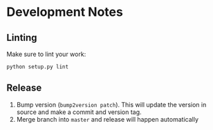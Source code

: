 # Development Notes

## Linting

Make sure to lint your work:

    python setup.py lint

## Release

1) Bump version (`bump2version patch`).  This will update the version in source and make a commit and version tag.
2) Merge branch into `master` and release will happen automatically
